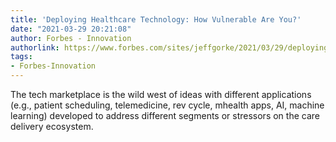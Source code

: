 ```yaml
---
title: 'Deploying Healthcare Technology: How Vulnerable Are You?'
date: "2021-03-29 20:21:08"
author: Forbes - Innovation
authorlink: https://www.forbes.com/sites/jeffgorke/2021/03/29/deploying-healthcare-technology-how-vulnerable-are-you/
tags:
- Forbes-Innovation
---
```

The tech marketplace is the wild west of ideas with different applications (e.g., patient scheduling, telemedicine, rev cycle, mhealth apps, AI, machine learning) developed to address different segments or stressors on the care delivery ecosystem.
